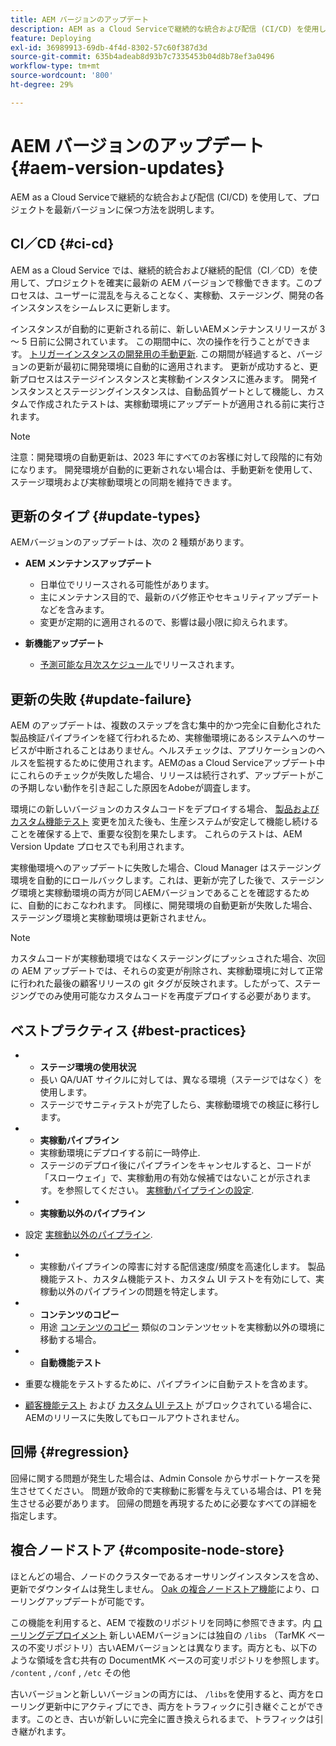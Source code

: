 ```yaml
---
title: AEM バージョンのアップデート
description: AEM as a Cloud Serviceで継続的な統合および配信 (CI/CD) を使用して、プロジェクトを最新バージョンに保つ方法を説明します。
feature: Deploying
exl-id: 36989913-69db-4f4d-8302-57c60f387d3d
source-git-commit: 635b4adeab8d93b7c7335453b04d8b78ef3a0496
workflow-type: tm+mt
source-wordcount: '800'
ht-degree: 29%

---
```



# AEM バージョンのアップデート {#aem-version-updates}

AEM as a Cloud Serviceで継続的な統合および配信 (CI/CD) を使用して、プロジェクトを最新バージョンに保つ方法を説明します。

## CI／CD {#ci-cd}

AEM as a Cloud Service では、継続的統合および継続的配信（CI／CD）を使用して、プロジェクトを確実に最新の AEM バージョンで稼働できます。このプロセスは、ユーザーに混乱を与えることなく、実稼動、ステージング、開発の各インスタンスをシームレスに更新します。

インスタンスが自動的に更新される前に、新しいAEMメンテナンスリリースが 3 ～ 5 日前に公開されています。 この期間中に、次の操作を行うことができます。
[トリガーインスタンスの開発用の手動更新](/help/implementing/cloud-manager/manage-environments.md#updating-dev-environment).
この期間が経過すると、バージョンの更新が最初に開発環境に自動的に適用されます。 更新が成功すると、更新プロセスはステージインスタンスと実稼動インスタンスに進みます。 開発インスタンスとステージングインスタンスは、自動品質ゲートとして機能し、カスタムで作成されたテストは、実稼動環境にアップデートが適用される前に実行されます。

>[!NOTE]
>
> 注意：開発環境の自動更新は、2023 年にすべてのお客様に対して段階的に有効になります。 開発環境が自動的に更新されない場合は、手動更新を使用して、ステージ環境および実稼動環境との同期を維持できます。


## 更新のタイプ {#update-types}

AEMバージョンのアップデートは、次の 2 種類があります。

* **AEM メンテナンスアップデート**

   * 日単位でリリースされる可能性があります。
   * 主にメンテナンス目的で、最新のバグ修正やセキュリティアップデートなどを含みます。
   * 変更が定期的に適用されるので、影響は最小限に抑えられます。

* **新機能アップデート**

   * [予測可能な月次スケジュール](https://experienceleague.adobe.com/docs/experience-manager-release-information/aem-release-updates/update-releases-roadmap.html?lang=ja)でリリースされます。

## 更新の失敗 {#update-failure}

AEM のアップデートは、複数のステップを含む集中的かつ完全に自動化された製品検証パイプラインを経て行われるため、実稼働環境にあるシステムへのサービスが中断されることはありません。ヘルスチェックは、アプリケーションのヘルスを監視するために使用されます。AEMのas a Cloud Serviceアップデート中にこれらのチェックが失敗した場合、リリースは続行されず、アップデートがこの予期しない動作を引き起こした原因をAdobeが調査します。

環境にの新しいバージョンのカスタムコードをデプロイする場合、
[製品およびカスタム機能テスト](/help/implementing/cloud-manager/overview-test-results.md#functional-testing)
変更を加えた後も、生産システムが安定して機能し続けることを確保する上で、重要な役割を果たします。 これらのテストは、AEM Version Update プロセスでも利用されます。

実稼働環境へのアップデートに失敗した場合、Cloud Manager はステージング環境を自動的にロールバックします。これは、更新が完了した後で、ステージング環境と実稼動環境の両方が同じAEMバージョンであることを確認するために、自動的におこなわれます。
同様に、開発環境の自動更新が失敗した場合、ステージング環境と実稼動環境は更新されません。

>[!NOTE]
>
>カスタムコードが実稼動環境ではなくステージングにプッシュされた場合、次回の AEM アップデートでは、それらの変更が削除され、実稼動環境に対して正常に行われた最後の顧客リリースの git タグが反映されます。したがって、ステージングでのみ使用可能なカスタムコードを再度デプロイする必要があります。

## ベストプラクティス {#best-practices}

* 
   * **ステージ環境の使用状況**
   * 長い QA/UAT サイクルに対しては、異なる環境（ステージではなく）を使用します。
   * ステージでサニティテストが完了したら、実稼動環境での検証に移行します。

* 
   * **実稼動パイプライン**
   * 実稼動環境にデプロイする前に一時停止.
   * ステージのデプロイ後にパイプラインをキャンセルすると、コードが「スローウェイ」で、実稼動用の有効な候補ではないことが示されます。を参照してください。 [実稼動パイプラインの設定](/help/implementing/cloud-manager/configuring-pipelines/configuring-production-pipelines.md).

* 
   * **実稼動以外のパイプライン**
* 設定 [実稼動以外のパイプライン](/help/implementing/cloud-manager/configuring-pipelines/configuring-non-production-pipelines.md#full-stack-code).
* 
   * 実稼動パイプラインの障害に対する配信速度/頻度を高速化します。  製品機能テスト、カスタム機能テスト、カスタム UI テストを有効にして、実稼動以外のパイプラインの問題を特定します。

* 
   * **コンテンツのコピー**
   * 用途 [コンテンツのコピー](/help/implementing/developing/tools/content-copy.md) 類似のコンテンツセットを実稼動以外の環境に移動する場合。

* 
   * **自動機能テスト**
* 重要な機能をテストするために、パイプラインに自動テストを含めます。
* [顧客機能テスト](/help/implementing/cloud-manager/functional-testing.md#custom-functional-testing) および [カスタム UI テスト](/help/implementing/cloud-manager/functional-testing.md#custom-ui-testing) がブロックされている場合に、AEMのリリースに失敗してもロールアウトされません。

## 回帰 {#regression}

回帰に関する問題が発生した場合は、Admin Console からサポートケースを発生させてください。  問題が致命的で実稼動に影響を与えている場合は、P1 を発生させる必要があります。  回帰の問題を再現するために必要なすべての詳細を指定します。

## 複合ノードストア {#composite-node-store}

ほとんどの場合、ノードのクラスターであるオーサリングインスタンスを含め、更新でダウンタイムは発生しません。 [Oak の複合ノードストア機能](https://jackrabbit.apache.org/oak/docs/nodestore/compositens.html)により、ローリングアップデートが可能です。

この機能を利用すると、AEM で複数のリポジトリを同時に参照できます。内 [ローリングデプロイメント](/help/implementing/deploying/overview.md#how-rolling-deployments-work) 新しいAEMバージョンには独自の `/libs` （TarMK ベースの不変リポジトリ）古いAEMバージョンとは異なります。両方とも、以下のような領域を含む共有の DocumentMK ベースの可変リポジトリを参照します。 `/content` , `/conf` , `/etc` その他

古いバージョンと新しいバージョンの両方には、 `/libs`を使用すると、両方をローリング更新中にアクティブにでき、両方をトラフィックに引き継ぐことができます。このとき、古いが新しいに完全に置き換えられるまで、トラフィックは引き継がれます。
